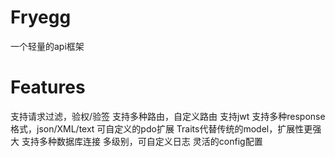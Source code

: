 # Fryegg
一个轻量的api框架

# Features
支持请求过滤，验权/验签
支持多种路由，自定义路由
支持jwt
支持多种response格式，json/XML/text
可自定义的pdo扩展
Traits代替传统的model，扩展性更强大
支持多种数据库连接
多级别，可自定义日志
灵活的config配置
